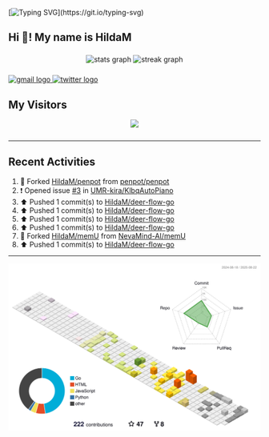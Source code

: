 [![Typing SVG](https://readme-typing-svg.herokuapp.com?size=50&duration=5000&color=8C43EA&vCenter=true&width=2000&height=70&lines=开拓视野,+冲破艰险,+洞悉所有,+贴近生活,+寻找真爱,+感受彼此;这就是人生的目的.)](https://git.io/typing-svg)


<h2 align="left">Hi 👋! My name is HildaM</h2>

###

<div align="center">
  <img src="https://github-readme-stats.vercel.app/api?username=HildaM&hide_title=false&hide_rank=false&show_icons=true&include_all_commits=true&count_private=true&disable_animations=false&theme=dracula&locale=en&hide_border=false" height="150" alt="stats graph"  />
  <img src="https://streak-stats.demolab.com?user=HildaM&locale=en&mode=daily&theme=dracula&hide_border=false&border_radius=5" height="150" alt="streak graph"  />
</div>


###

<div align="left">
  <a href="zhao163frozen@gmail.com" target="_blank">
    <img src="https://img.shields.io/static/v1?message=Gmail&logo=gmail&label=&color=D14836&logoColor=white&labelColor=&style=for-the-badge" height="35" alt="gmail logo"  />
  </a>
  <a href="https://x.com/_Albert_Bob" target="_blank">
    <img src="https://img.shields.io/static/v1?message=Twitter&logo=twitter&label=&color=1DA1F2&logoColor=white&labelColor=&style=for-the-badge" height="35" alt="twitter logo"  />
  </a>
</div>


## My Visitors

<div align="center">
  <img src="https://profile-counter.glitch.me/HildaM/count.svg?"  />
</div>

###


---

## Recent Activities


<!--RECENT_ACTIVITY:start-->
1. 🔱 Forked [HildaM/penpot](https://github.com/HildaM/penpot) from [penpot/penpot](https://github.com/penpot/penpot)<br>
2. ❗️ Opened issue [#3](https://github.com/UMR-kira/KlbqAutoPiano/issues/3) in [UMR-kira/KlbqAutoPiano](https://github.com/UMR-kira/KlbqAutoPiano)<br>
3. ⬆️ Pushed 1 commit(s) to [HildaM/deer-flow-go](https://github.com/HildaM/deer-flow-go)<br>
4. ⬆️ Pushed 1 commit(s) to [HildaM/deer-flow-go](https://github.com/HildaM/deer-flow-go)<br>
5. ⬆️ Pushed 1 commit(s) to [HildaM/deer-flow-go](https://github.com/HildaM/deer-flow-go)<br>
6. ⬆️ Pushed 1 commit(s) to [HildaM/deer-flow-go](https://github.com/HildaM/deer-flow-go)<br>
7. 🔱 Forked [HildaM/memU](https://github.com/HildaM/memU) from [NevaMind-AI/memU](https://github.com/NevaMind-AI/memU)<br>
8. ⬆️ Pushed 1 commit(s) to [HildaM/deer-flow-go](https://github.com/HildaM/deer-flow-go)<br>
<!--RECENT_ACTIVITY:end-->

---


![](./profile-3d-contrib/profile-south-season-animate.svg)
